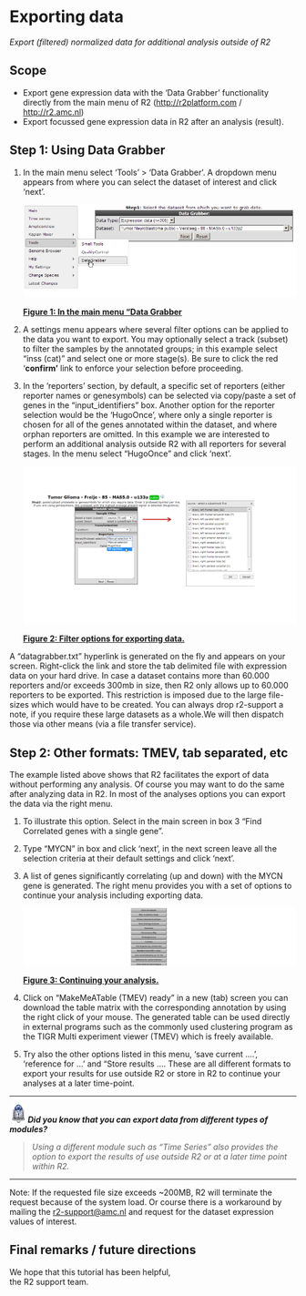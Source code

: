 <a id="exporting_data"></a>

Exporting data
==============



*Export (filtered) normalized data for additional analysis outside of
R2*




Scope
-----

-   Export gene expression data with the ‘Data Grabber’ functionality
    directly from the main menu of R2 (<http://r2platform.com> / <http://r2.amc.nl>)
-   Export focussed gene expression data in R2 after an analysis (result).





Step 1: Using Data Grabber
---------------





1.  In the main menu select ‘Tools’ > ‘Data Grabber’. A dropdown menu
    appears from where you can select the dataset of interest and
    click ‘next’.
    
	![](_static/images/ExportData_datagrabber.png "Figure    1: In the main menu “Data    Grabber")
	
	[**Figure    1: In the main menu “Data    Grabber**](_static/images/ExportData_datagrabber.png)
	
2.  A settings menu appears where several filter options can be applied
    to the data you want to export. You may optionally select a
    track (subset) to filter the samples by the annotated groups; in
    this example select “inss (cat)” and select one or more stage(s). Be
    sure to click the red ‘**confirm’** link to enforce your selection
    before proceeding.
3.  In the ’reporters’ section, by default, a specific set of reporters
    (either reporter names or genesymbols) can be selected via
    copy/paste a set of genes in the “input\_identifiers” box. Another
    option for the reporter selection would be the ‘HugoOnce’, where
    only a single reporter is chosen for all of the genes annotated
    within the dataset, and where orphan reporters are omitted. In this
    example we are interested to perform an additional analysis outside
    R2 with all reporters for several stages. In the menu select
    “HugoOnce” and click ‘next’.
    
	![](_static/images/ExportData_filter.png "Figure    2: Filter options for    exporting data.")
	
	[**Figure    2: Filter options for    exporting data.**](_static/images/ExportData_filter.png)
	



A “datagrabber.txt” hyperlink is generated on the fly and appears on
your screen. Right-click the link and store the tab delimited file with
expression data on your hard drive. In case a dataset contains more than
60.000 reporters and/or exceeds 300mb in size, then R2 only allows up to 60.000 reporters to be
exported. This restriction is imposed due to the large file-sizes which would have to be created.
You can always drop r2-support a note, if you require these large datasets as a whole.We will then dispatch those via other means (via a file transfer service).







Step 2: Other formats: TMEV, tab separated, etc
----------------



The example listed above shows that R2 facilitates the export of data
without performing any analysis. Of course you may want to do the same
after analyzing data in R2. In most of the analyses options you can
export the data via the right menu.



1.  To illustrate this option. Select in the main screen in box 3 “Find
    Correlated genes with a single gene”.
2.  Type “MYCN” in box and click ‘next’, in the next screen leave all
    the selection criteria at their default settings and click ‘next’.
3.  A list of genes significantly correlating (up and down) with the
    MYCN gene is generated. The right menu provides you with a set of
    options to continue your analysis including exporting data.
    
	![](_static/images/ExportData_menu.png "Figure    3: Continuing    your analysis.")
	
	[**Figure    3: Continuing    your analysis.**](_static/images/ExportData_menu.png)
	
4.  Click on “MakeMeATable (TMEV) ready” in a new (tab) screen you can
    download the table matrix with the corresponding annotation by using
    the right click of your mouse. The generated table can be used
    directly in external programs such as the commonly used clustering
    program as the TIGR Multi experiment viewer (TMEV) which is
    freely available.
5.  Try also the other options listed in this menu, ‘save current ….’,
    ‘reference for …’ and “Store results …. These are all different
    formats to export your results for use outside R2 or store in R2 to
    continue your analyses at a later time-point.

-----------------
  ![](_static/images/R2d2_logo.png)***Did you know that you can export data from different types of modules?***

>*Using a different module such as “Time Series” also provides the option to export the results of use outside R2 or at a later time point within R2.*
  
------------------



Note: If the requested file size exceeds \~200MB, R2 will terminate the
request because of the system load. Or course there is a workaround by
mailing the r2-support@amc.nl and request for the dataset expression
values of interest.







Final remarks / future directions
---------------------------------

We hope that this tutorial has been helpful,  
the R2 support team.



